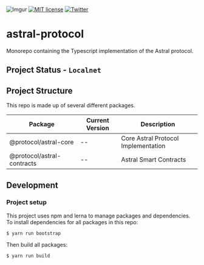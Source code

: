 ![Imgur](https://i.imgur.com/M5TRFYZ.png)
[![MIT license](https://img.shields.io/badge/License-MIT-blue.svg)](https://lbesson.mit-license.org/)
[![Twitter](https://img.shields.io/twitter/follow/ceramicnetwork?label=Follow&style=social)](https://twitter.com/astraldao)

# astral-protocol
Monorepo containing the Typescript implementation of the Astral protocol.

## Project Status - `Localnet`

## Project Structure

This repo is made up of several different packages.

| Package | Current Version | Description |
| -- | -- | -- |
| @protocol/astral-core | -- | Core Astral Protocol Implementation |
| @protocol/astral-contracts | -- | Astral Smart Contracts |

## Development

### Project setup
This project uses npm and lerna to manage packages and dependencies. To install dependencies for all packages in this repo:
```
$ yarn run bootstrap
```
Then build all packages:
```
$ yarn run build
```